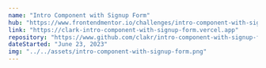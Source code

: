 ```yaml
---
name: "Intro Component with Signup Form"
hub: "https://www.frontendmentor.io/challenges/intro-component-with-signup-form-5cf91bd49edda32581d28fd1"
link: "https://clark-intro-component-with-signup-form.vercel.app"
repository: "https://www.github.com/clakr/intro-component-with-signup-form"
dateStarted: "June 23, 2023"
img: "../../assets/intro-component-with-signup-form.png"
---
```

